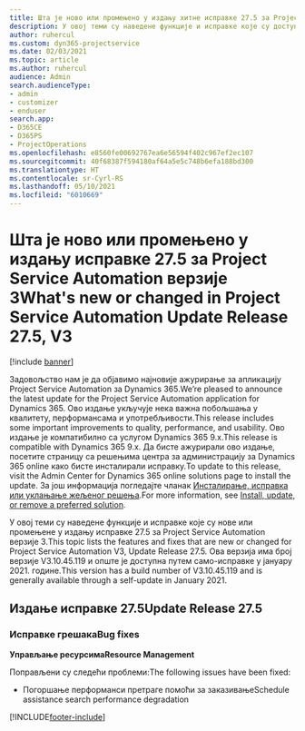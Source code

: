 ```yaml
---
title: Шта је ново или промењено у издању хитне исправке 27.5 за Project Service Automation верзије 3
description: У овој теми су наведене функције и исправке које су доступне у издању хитне исправке 27.5 за Project Service Automation верзије 3.
author: ruhercul
ms.custom: dyn365-projectservice
ms.date: 02/03/2021
ms.topic: article
ms.author: ruhercul
audience: Admin
search.audienceType:
- admin
- customizer
- enduser
search.app:
- D365CE
- D365PS
- ProjectOperations
ms.openlocfilehash: e8560fe00692767ea6e56594f402c967ef2ec107
ms.sourcegitcommit: 40f68387f594180af64a5e5c748b6efa188bd300
ms.translationtype: HT
ms.contentlocale: sr-Cyrl-RS
ms.lasthandoff: 05/10/2021
ms.locfileid: "6010669"
---
```

# <a name="whats-new-or-changed-in-project-service-automation-update-release-275-v3"></a><span data-ttu-id="b782d-103">Шта је ново или промењено у издању исправке 27.5 за Project Service Automation верзије 3</span><span class="sxs-lookup"><span data-stu-id="b782d-103">What's new or changed in Project Service Automation Update Release 27.5, V3</span></span>

[!include [banner](../includes/psa-now-project-operations.md)]

<span data-ttu-id="b782d-104">Задовољство нам је да објавимо најновије ажурирање за апликацију Project Service Automation за Dynamics 365.</span><span class="sxs-lookup"><span data-stu-id="b782d-104">We’re pleased to announce the latest update for the Project Service Automation application for Dynamics 365.</span></span> <span data-ttu-id="b782d-105">Ово издање укључује нека важна побољшања у квалитету, перформансама и употребљивости.</span><span class="sxs-lookup"><span data-stu-id="b782d-105">This release includes some important improvements to quality, performance, and usability.</span></span> <span data-ttu-id="b782d-106">Ово издање је компатибилно са услугом Dynamics 365 9.x.</span><span class="sxs-lookup"><span data-stu-id="b782d-106">This release is compatible with Dynamics 365 9.x.</span></span> <span data-ttu-id="b782d-107">Да бисте ажурирали ово издање, посетите страницу са решењима центра за администрацију за Dynamics 365 online како бисте инсталирали исправку.</span><span class="sxs-lookup"><span data-stu-id="b782d-107">To update to this release, visit the Admin Center for Dynamics 365 online solutions page to install the update.</span></span> <span data-ttu-id="b782d-108">За још информација погледајте чланак [Инсталирање, исправка или уклањање жељеног решења](/power-platform/admin/install-remove-preferred-solution).</span><span class="sxs-lookup"><span data-stu-id="b782d-108">For more information, see [Install, update, or remove a preferred solution](/power-platform/admin/install-remove-preferred-solution).</span></span>

<span data-ttu-id="b782d-109">У овој теми су наведене функције и исправке које су нове или промењене у издању исправке 27.5 за Project Service Automation верзије 3.</span><span class="sxs-lookup"><span data-stu-id="b782d-109">This topic lists the features and fixes that are new or changed for Project Service Automation V3, Update Release 27.5.</span></span> <span data-ttu-id="b782d-110">Ова верзија има број верзије V3.10.45.119 и опште је доступна путем само-исправке у јануару 2021. године.</span><span class="sxs-lookup"><span data-stu-id="b782d-110">This version has a build number of V3.10.45.119 and is generally available through a self-update in January 2021.</span></span>

## <a name="update-release-275"></a><span data-ttu-id="b782d-111">Издање исправке 27.5</span><span class="sxs-lookup"><span data-stu-id="b782d-111">Update Release 27.5</span></span>

### <a name="bug-fixes"></a><span data-ttu-id="b782d-112">Исправке грешака</span><span class="sxs-lookup"><span data-stu-id="b782d-112">Bug fixes</span></span>


<span data-ttu-id="b782d-113">**Управљање ресурсима**</span><span class="sxs-lookup"><span data-stu-id="b782d-113">**Resource Management**</span></span>

<span data-ttu-id="b782d-114">Поправљени су следећи проблеми:</span><span class="sxs-lookup"><span data-stu-id="b782d-114">The following issues have been fixed:</span></span>

- <span data-ttu-id="b782d-115">Погоршање перформанси претраге помоћи за заказивање</span><span class="sxs-lookup"><span data-stu-id="b782d-115">Schedule assistance search performance degradation</span></span>


[!INCLUDE[footer-include](../includes/footer-banner.md)]